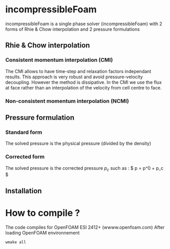 # incompressibleFoam

incompressibleFoam is a single phase solver (incompressibleFoam) with 2 forms of Rhie & Chow interpolation and 2 pressure formulations

## Rhie & Chow interpolation
### Consistent momentum interpolation (CMI)
The CMI allows to have time-step and relaxation factors independant results. This approach is very robust and avoid pressure-velocity decoupling. 
However the method is dissipative. 
In the CMI we use the flux at face rather than an interpolation of the velocity from cell centre to face. 
### Non-consistent momentum interpolation (NCMI)

## Pressure formulation
### Standard form
The solved pressure is the physical pressure (divided by the density)
### Corrected form
The solved pressure is the corrected pressure $p_c$ such as :
$
p = p^0 + p_c
$

## Installation

# How to compile ?
The code compiles for OpenFOAM ESI 2412+ (wwww.openfoam.com)
After loading OpenFOAM environnement 
```bash
wmake all
